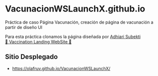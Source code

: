 # VacunacionWSLaunchX.github.io
Práctica de caso Página Vacunación, creación de página de vacunación a partir de diseño UI

Para esta práctica clonamos la página diseñada por [Adhiari Subekti](https://dribbble.com/Adhiari_is) </br>
[💉 Vaccination Landing WebSite 💉](https://dribbble.com/shots/16001939-Vaccination-Vaccine-landing-page-website) 

## Sitio Desplegado
- https://olafruv.github.io/VacunacionWSLaunchX/
